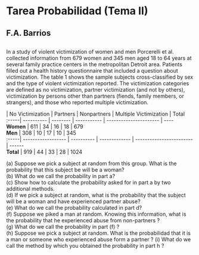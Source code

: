# Tarea Probabilidad (Tema II)
## F.A. Barrios
## 
In a study of violent victimization of women and men Porcerelli et al. collected information from 679 women and 345 men aged 18 to 64 
years at several family practice centers in the metropolitan Detroit area. Patients filled out a health history questionnaire that 
included a question about victimization. The table 1 shows the sample subjects cross-classified by sex and the type of violent 
victimization reported. The victimization categories are defined as no victimization, partner victimization (and not by others), 
victimization by persons other than partners (fiends, family members, or strangers), and those who reported multiple victimization.  

| No Victimization | Partners | Nonpartners | Multiple Victimization | Total  
:-----| ---------- | -------- | ----------- | ---------------------- | ----  
**Women** | 611 | 34 | 16 | 18 | 679  
**Men** | 308 | 10 | 17 | 10 | 345  
:-----| ------------------ | ---------- | ------------- | ------------------------ | ------  
**Total** | 919 | 44 | 33 | 28 | 1024  

(a) Suppose we pick a subject at random from this group. What is the probability that this subject be will be a woman?  
(b) What do we call the probability in part a?  
(c) Show how to calculate the probability asked for in part a by two additional methods.  
(d) If we pick a subject at random, what is the probability that the subject will be a woman and have experienced partner abuse?  
(e) What do we call the probability calculated in part d?  
(f) Suppose we piked a man at random. Knowing this information, what is the probability that he experienced abuse from non-partners ?  
(g) What do we call the probability in part (f) ?  
(h) Suppose we pick a subject at random. What is the probabilidad that it is a man or someone who experienced abuse form a partner ?
(i) What do we call the method by which you obtained the probability in part h ?  
